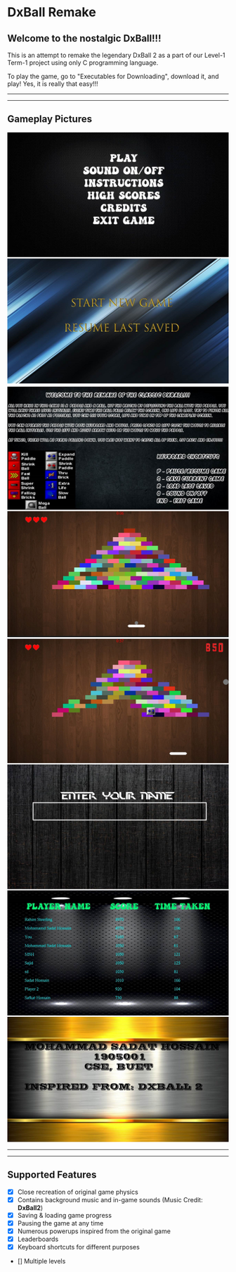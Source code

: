 # DxBall Remake
## Welcome to the nostalgic DxBall!!!


This is an attempt to remake the legendary DxBall 2 as a part of our 
Level-1 Term-1 project using only C programming language. 

To play the game, go to "Executables for Downloading", download it, and play! Yes, it is really that easy!!!

---
---

## Gameplay Pictures

![Start](https://github.com/Sadat-Hossain-01/DxBall-remake/blob/main/Source%20Code/Background%20Photos/JPEG/main-menu.jpg)
![NewGame](https://github.com/Sadat-Hossain-01/DxBall-remake/blob/main/Source%20Code/Background%20Photos/JPEG/new.jpg)
![instructions](https://github.com/Sadat-Hossain-01/DxBall-remake/blob/main/Source%20Code/Background%20Photos/JPEG/instruction.jpg)
![GP1](https://github.com/Sadat-Hossain-01/DxBall-remake/blob/main/Source%20Code/Background%20Photos/JPEG/gameplay1.jpg)
![GP2](https://github.com/Sadat-Hossain-01/DxBall-remake/blob/main/Source%20Code/Background%20Photos/JPEG/gp2.jpg)
![Name](https://github.com/Sadat-Hossain-01/DxBall-remake/blob/main/Source%20Code/Background%20Photos/JPEG/name.jpg)
![HS](https://github.com/Sadat-Hossain-01/DxBall-remake/blob/main/Source%20Code/Background%20Photos/JPEG/hs.jpg)
![Credits](https://github.com/Sadat-Hossain-01/DxBall-remake/blob/main/Source%20Code/Background%20Photos/JPEG/game_credits.jpg)

---
---

## Supported Features
* [x] Close recreation of original game physics
* [x] Contains background music and in-game sounds (Music Credit: **DxBall2**)
* [x] Saving & loading game progress
* [x] Pausing the game at any time
* [x] Numerous powerups inspired from the original game
* [x] Leaderboards
* [x] Keyboard shortcuts for different purposes
* [] Multiple levels